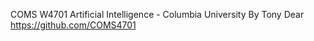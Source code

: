 COMS W4701 Artificial Intelligence - Columbia University By Tony Dear 
https://github.com/COMS4701 

